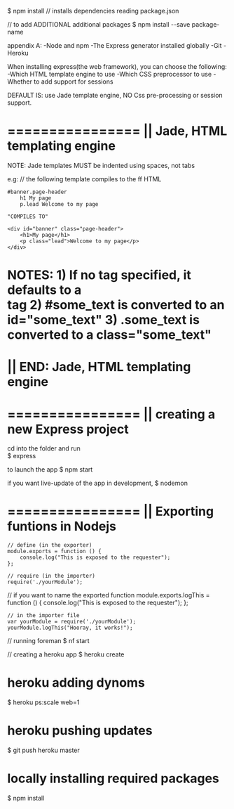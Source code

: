 $ npm install           // installs dependencies reading package.json

// to add ADDITIONAL additional packages 
$ npm install --save package-name

appendix A:
    -Node and npm
    -The Express generator installed globally
    -Git
    -Heroku

When installing express(the web framework), you can choose the following:
    -Which HTML template engine to use
    -Which CSS preprocessor to use
    -Whether to add support for sessions

DEFAULT IS: use Jade template engine, NO Css pre-processing or session support.


================
||  Jade, HTML templating engine
================
NOTE: Jade templates MUST be indented using spaces, not tabs


e.g:    // the following template compiles to the ff HTML
    
    #banner.page-header
        h1 My page
        p.lead Welcome to my page

    "COMPILES TO"
    
    <div id="banner" class="page-header">
        <h1>My page</h1>
        <p class="lead">Welcome to my page</p>
    </div>

NOTES:
    1) If no tag specified, it defaults to a <div> tag
    2) #some_text is converted to an id="some_text"
    3) .some_text is converted to a class="some_text"
================
||  END: Jade, HTML templating engine
================

================
||  creating a new Express project
================
cd into the folder and run  
$ express

to launch the app
$ npm start

if you want live-update of the app in development, 
$ nodemon


================
|| Exporting funtions in Nodejs
================
    // define (in the exporter)
    module.exports = function () {
        console.log("This is exposed to the requester");
    };

    // require (in the importer)
    require('./yourModule');

// if you want to name the exported function
    module.exports.logThis = function () {
        console.log("This is exposed to the requester");
    };

    // in the importer file
    var yourModule = require('./yourModule');
    yourModule.logThis("Hooray, it works!");


// running foreman
$ nf start


// creating a heroku app
$ heroku create

# heroku adding dynoms
$ heroku ps:scale web=1

# heroku pushing updates
$ git push heroku master

# locally installing required packages
$ npm install